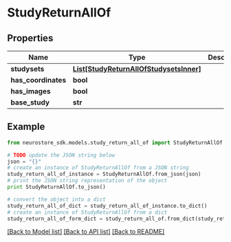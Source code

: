 # StudyReturnAllOf


## Properties
Name | Type | Description | Notes
------------ | ------------- | ------------- | -------------
**studysets** | [**List[StudyReturnAllOfStudysetsInner]**](StudyReturnAllOfStudysetsInner.md) |  | [optional] 
**has_coordinates** | **bool** |  | [optional] 
**has_images** | **bool** |  | [optional] 
**base_study** | **str** |  | [optional] 

## Example

```python
from neurostore_sdk.models.study_return_all_of import StudyReturnAllOf

# TODO update the JSON string below
json = "{}"
# create an instance of StudyReturnAllOf from a JSON string
study_return_all_of_instance = StudyReturnAllOf.from_json(json)
# print the JSON string representation of the object
print StudyReturnAllOf.to_json()

# convert the object into a dict
study_return_all_of_dict = study_return_all_of_instance.to_dict()
# create an instance of StudyReturnAllOf from a dict
study_return_all_of_form_dict = study_return_all_of.from_dict(study_return_all_of_dict)
```
[[Back to Model list]](../README.md#documentation-for-models) [[Back to API list]](../README.md#documentation-for-api-endpoints) [[Back to README]](../README.md)



